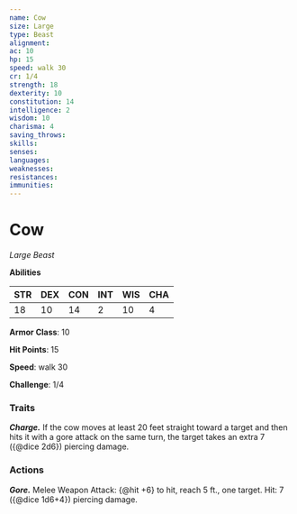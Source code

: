 ```yaml
---
name: Cow
size: Large
type: Beast
alignment: 
ac: 10
hp: 15
speed: walk 30
cr: 1/4
strength: 18
dexterity: 10
constitution: 14
intelligence: 2
wisdom: 10
charisma: 4
saving_throws:
skills:
senses: 
languages:
weaknesses:
resistances:
immunities:
---
```


# Cow

*Large Beast*

**Abilities**

| STR | DEX | CON | INT | WIS | CHA |
| --- | --- | --- | --- | --- | --- |
| 18 | 10 | 14 | 2 | 10 | 4 |

**Armor Class**: 10

**Hit Points**: 15

**Speed**: walk 30

**Challenge**: 1/4

### Traits
***Charge.*** If the cow moves at least 20 feet straight toward a target and then hits it with a gore attack on the same turn, the target takes an extra 7 ({@dice 2d6}) piercing damage.

### Actions
***Gore.*** Melee Weapon Attack: {@hit +6} to hit, reach 5 ft., one target. Hit: 7 ({@dice 1d6+4}) piercing damage.

